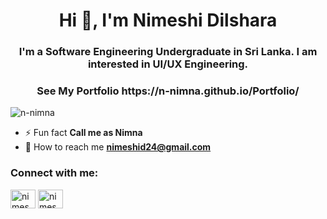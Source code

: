 <h1 align="center">Hi 👋, I'm Nimeshi Dilshara</h1>
<h3 align="center">I'm a Software Engineering Undergraduate in Sri Lanka. I am interested in UI/UX Engineering.</h3>
<h3 align="center">See My Portfolio  https://n-nimna.github.io/Portfolio/</h3>

<p align="left"> <img src="https://komarev.com/ghpvc/?username=n-nimna&label=Profile%20views&color=0e75b6&style=flat" alt="n-nimna" /> </p>

- ⚡ Fun fact **Call me as Nimna**
- 📧 How to reach me **nimeshid24@gmail.com**

<h3 align="left">Connect with me:</h3>
<p align="left">
<a href="https://twitter.com/nimeshi dilshara" target="blank"><img align="center" src="https://raw.githubusercontent.com/rahuldkjain/github-profile-readme-generator/master/src/images/icons/Social/twitter.svg" alt="nimeshi dilshara" height="30" width="40" /></a>
<a href="https://linkedin.com/in/nimeshi dilshara" target="blank"><img align="center" src="https://raw.githubusercontent.com/rahuldkjain/github-profile-readme-generator/master/src/images/icons/Social/linked-in-alt.svg" alt="nimeshi dilshara" height="30" width="40" /></a>
</p>

